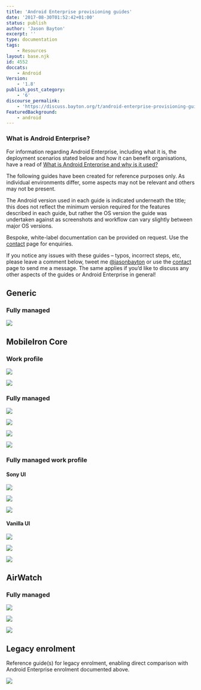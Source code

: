 ```yaml
---
title: 'Android Enterprise provisioning guides'
date: '2017-08-30T01:52:42+01:00'
status: publish
author: 'Jason Bayton'
excerpt: ''
type: documentation
tags: 
    - Resources
layout: base.njk
id: 4552
doccats:
    - Android
Version:
    - '1.8'
publish_post_category:
    - '6'
discourse_permalink:
    - 'https://discuss.bayton.org/t/android-enterprise-provisioning-guides/27'
FeaturedBackground:
    - android
---
```

<div class="callout callout-success">

### What is Android Enterprise?

For information regarding Android Enterprise, including what it is, the deployment scenarios stated below and how it can benefit organisations, have a read of [What is Android Enterprise and why is it used?](/android/what-is-android-enterprise-and-why-is-it-used/)

</div>

The following guides have been created for reference purposes only. As individual environments differ, some aspects may not be relevant and others may not be present.

The Android version used in each guide is indicated underneath the title; this does not reflect the minimum version required for the features described in each guide, but rather the OS version the guide was undertaken against as screenshots and workflow can vary slightly between major OS versions.

Bespoke, white-label documentation can be provided on request. Use the [contact](/contact/) page for enquiries.

If you notice any issues with these guides – typos, incorrect steps, etc, please leave a comment below, tweet me [@jasonbayton](https://twitter.com/jasonbayton) or use the [contact](/contact/) page to send me a message. The same applies if you’d like to discuss any other aspects of the guides or Android Enterprise in general!

Generic
-------

### Fully managed

[![](https://r2_worker.bayton.workers.dev/uploads/2017/08/AE_FM_NFC_9.0_Generic-banner.jpg)](https://r2_worker.bayton.workers.dev/download/doc/ae-guides/AE_FM_NFC_9.0_Generic.pdf)

MobileIron Core
---------------

### Work profile

[![](https://r2_worker.bayton.workers.dev/uploads/2017/08/Android-enterprise-WP-Fac-Reset-MICore.png)](https://r2_worker.bayton.workers.dev/download/doc/ae-guides/Android-enterprise_WP-Fac-Reset-MICore.pdf)

[![](https://r2_worker.bayton.workers.dev/uploads/2017/08/Android-enterprise-WP-Non-Reset-MICore-1.png)](https://r2_worker.bayton.workers.dev/download/doc/ae-guides/Android-enterprise_WP-Non-Reset-MICore.pdf)

### Fully managed

[![](https://r2_worker.bayton.workers.dev/uploads/2017/08/android_ae_nfc-1.png)](https://r2_worker.bayton.workers.dev/download/doc/ae-guides/Android-enterprise_WM-NFC-MICore.pdf)

[![](https://r2_worker.bayton.workers.dev/uploads/2017/08/android_ae_wt-2.png)](https://r2_worker.bayton.workers.dev/download/doc/ae-guides/Android-enterprise_WM-WT-MICore.pdf)

[![](https://r2_worker.bayton.workers.dev/uploads/2017/08/android_ae_qr-2.png)](https://r2_worker.bayton.workers.dev/download/doc/ae-guides/Android-enterprise_WM-QR-MICore.pdf)

[![](https://r2_worker.bayton.workers.dev/uploads/2017/08/android_ae_zt2-1.png)](https://r2_worker.bayton.workers.dev/download/doc/ae-guides/Android-enterprise_WM-ZT-MICore.pdf)

### Fully managed work profile

#### Sony UI

[![](https://r2_worker.bayton.workers.dev/uploads/2017/08/wmwp-zt-sony.png)](https://r2_worker.bayton.workers.dev/download/doc/ae-guides/Android-enterprise_WMWP-ZT-MICore_Sony.pdf)

[![](https://r2_worker.bayton.workers.dev/uploads/2017/08/wmwp-nfc-sony.png)](https://r2_worker.bayton.workers.dev/download/doc/ae-guides/Android-enterprise_WMWP-NFC-MICore_Sony.pdf)

[![](https://r2_worker.bayton.workers.dev/uploads/2017/08/wmwp-qr-sony.png)](https://r2_worker.bayton.workers.dev/download/doc/ae-guides/Android-enterprise_WMWP-QR-MICore_Sony.pdf)

#### Vanilla UI

[![](https://r2_worker.bayton.workers.dev/uploads/2017/08/wmwp-zt-aone.png)](https://r2_worker.bayton.workers.dev/download/doc/ae-guides/Android-enterprise_WMWP-ZT-MICore_AOne.pdf)

[![](https://r2_worker.bayton.workers.dev/uploads/2017/08/wmwp-nfc-aone.png)](https://r2_worker.bayton.workers.dev/download/doc/ae-guides/Android-enterprise_WMWP-NFC-MICore_AOne.pdf)

[![](https://r2_worker.bayton.workers.dev/uploads/2017/08/wmwp-qr-aone.png)](https://r2_worker.bayton.workers.dev/download/doc/ae-guides/Android-enterprise_WMWP-QR-MICore_AOne.pdf)

AirWatch
--------

### Fully managed

[![](https://r2_worker.bayton.workers.dev/uploads/2017/08/ae_wt_aw-1.png)](https://r2_worker.bayton.workers.dev/download/doc/ae-guides/Android-enterprise_WM-WT-AirWatch.pdf)

[![](https://r2_worker.bayton.workers.dev/uploads/2017/08/ae_nfc_aw.png)](https://r2_worker.bayton.workers.dev/download/doc/ae-guides/Android-enterprise_WM-NFC-AirWatch.pdf)

[![](https://r2_worker.bayton.workers.dev/uploads/2017/08/ae_qr_aw.png)](https://r2_worker.bayton.workers.dev/download/doc/ae-guides/Android-enterprise_WM-QR-AirWatch.pdf)

Legacy enrolment
----------------

Reference guide(s) for legacy enrolment, enabling direct comparison with Android Enterprise enrolment documented above.

[![](https://r2_worker.bayton.workers.dev/uploads/2017/08/android_legacy-1.png)](https://r2_worker.bayton.workers.dev/download/doc/ae-guides/Legacy-enrolment_Nexus.pdf)